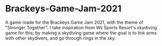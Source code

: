 # Brackeys-Game-Jam-2021
A game made for the Brackeys Game Jam 2021, with the theme of "Stronger Together". I take inspiration from Wii Sports Resort's skydiving game for this; by making a skydiving game where the goal is to link arms with other skydivers, and go through rings in the sky.

